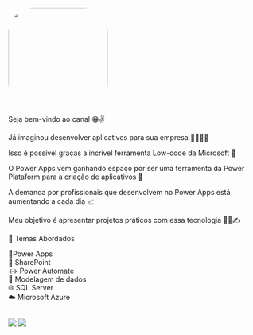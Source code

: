  <br>
 <img width="200" height="200" align="center" style="border-radius:50px;" src="https://i.ibb.co/ygpWSCL/logo.png" />

<br>

Seja bem-vindo ao canal 😁✌️

Já imaginou desenvolver aplicativos para sua empresa 💪🏻😎📱

Isso é possível graças a incrível ferramenta Low-code da Microsoft  📳

O Power Apps vem ganhando espaço por ser uma ferramenta da Power Plataform para a criação de aplicativos 👊

A demanda por profissionais que desenvolvem no Power Apps está aumentando a cada dia 📈

Meu objetivo é apresentar projetos práticos com essa tecnologia 🧑‍💼✍️

📝 Temas Abordados

📱Power Apps <br>
🔰 SharePoint <br>
↔️ Power Automate <br>
🔧 Modelagem de dados <br>
🌐 SQL Server <br>
☁️ Microsoft Azure <br>

  ##
 
<div> 
  <a href="https://www.youtube.com/channel/UCp9XAKThCXf4AAnraec2DAw" target="_blank"><img src="https://img.shields.io/badge/YouTube-FF0000?style=for-the-badge&logo=youtube&logoColor=white" target="_blank"></a>
  <a href="https://www.linkedin.com/in/jvnogueiraa" target="_blank"><img src="https://img.shields.io/badge/-LinkedIn-%230077B5?style=for-the-badge&logo=linkedin&logoColor=white" target="_blank"></a> 
  
</div>
